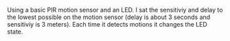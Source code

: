 Using a basic PIR motion sensor and an LED. I sat the sensitiviy and delay to the lowest possible on the motion sensor (delay is about 3 seconds and sensitiviy is 3 meters). Each time it detects motions it changes the LED state.